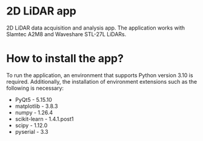 # 2D LiDAR app
2D LiDAR data acquisition and analysis app. The application works with Slamtec A2M8 and Waveshare STL-27L LiDARs.

# How to install the app?
To run the application, an environment that supports Python version 3.10 is required. Additionally, the installation of environment extensions such as the following is necessary:
- PyQt5 - 5.15.10
- matplotlib - 3.8.3
- numpy - 1.26.4
- scikit-learn - 1.4.1.post1
- scipy - 1.12.0
- pyserial - 3.3

